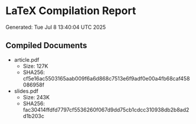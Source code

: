 # LaTeX Compilation Report
Generated: Tue Jul  8 13:40:04 UTC 2025
## Compiled Documents
- article.pdf
  - Size: 127K
  - SHA256: cf5e16ac5503165aab009f6a6d868c7513e6f9adf0e00a4fb68caf458086958f
- slides.pdf
  - Size: 243K
  - SHA256: fac30414ffdfd7797cf5536260f067d9dd75cb1cdcc310938db2b8ad2d1b203c
